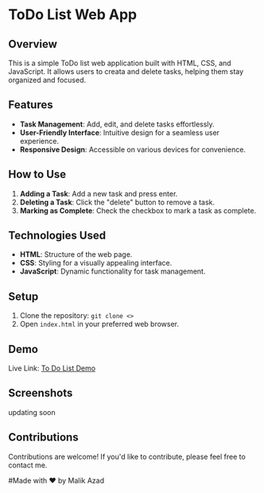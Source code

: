 
# ToDo List Web App

## Overview

This is a simple ToDo list web application built with HTML, CSS, and JavaScript. It allows users to creata and delete tasks, helping them stay organized and focused.

## Features

- **Task Management**: Add, edit, and delete tasks effortlessly.
- **User-Friendly Interface**: Intuitive design for a seamless user experience.
- **Responsive Design**: Accessible on various devices for convenience.

## How to Use

1. **Adding a Task**: Add a new task and press enter.
3. **Deleting a Task**: Click the "delete" button to remove a task.
4. **Marking as Complete**: Check the checkbox to mark a task as complete.

## Technologies Used

- **HTML**: Structure of the web page.
- **CSS**: Styling for a visually appealing interface.
- **JavaScript**: Dynamic functionality for task management.

## Setup

1. Clone the repository: `git clone <>`
2. Open `index.html` in your preferred web browser.

## Demo

Live Link: [To Do List Demo](https://malik-azad.github.io/To-do-list/) 

## Screenshots

updating soon

## Contributions

Contributions are welcome! If you'd like to contribute, please feel free to contact me.

#Made with ❤️ by Malik Azad





